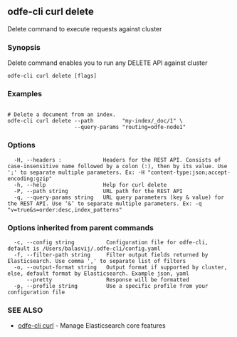 ## odfe-cli curl delete

Delete command to execute requests against cluster

### Synopsis

Delete command enables you to run any DELETE API against cluster

```
odfe-cli curl delete [flags] 
```

### Examples

```

# Delete a document from an index. 
odfe-cli curl delete --path         "my-index/_doc/1" \
                     --query-params "routing=odfe-node1"

```

### Options

```
  -H, --headers :             Headers for the REST API. Consists of case-insensitive name followed by a colon (:), then by its value. Use ';' to separate multiple parameters. Ex: -H "content-type:json;accept-encoding:gzip"
  -h, --help                  Help for curl delete
  -P, --path string           URL path for the REST API
  -q, --query-params string   URL query parameters (key & value) for the REST API. Use ‘&’ to separate multiple parameters. Ex: -q "v=true&s=order:desc,index_patterns"
```

### Options inherited from parent commands

```
  -c, --config string          Configuration file for odfe-cli, default is /Users/balasvij/.odfe-cli/config.yaml
  -f, --filter-path string     Filter output fields returned by Elasticsearch. Use comma ',' to separate list of filters
  -o, --output-format string   Output format if supported by cluster, else, default format by Elasticsearch. Example json, yaml
      --pretty                 Response will be formatted
  -p, --profile string         Use a specific profile from your configuration file
```

### SEE ALSO

* [odfe-cli curl](odfe-cli_curl.md)	 - Manage Elasticsearch core features
